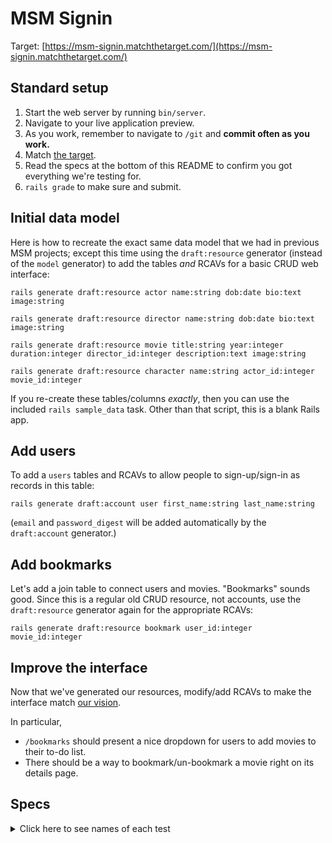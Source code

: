 # MSM Signin

Target: [https://msm-signin.matchthetarget.com/](https://msm-signin.matchthetarget.com/)

## Standard setup

1. Start the web server by running `bin/server`.
1. Navigate to your live application preview.
1. As you work, remember to navigate to `/git` and **commit often as you work.**
1. Match [the target](https://msm-signin.matchthetarget.com/).
1. Read the specs at the bottom of this README to confirm you got everything we're testing for.
1. `rails grade` to make sure and submit.

## Initial data model

Here is how to recreate the exact same data model that we had in previous MSM projects; except this time using the `draft:resource` generator (instead of the `model` generator) to add the tables _and_ RCAVs for a basic CRUD web interface:

```
rails generate draft:resource actor name:string dob:date bio:text image:string
```

```
rails generate draft:resource director name:string dob:date bio:text image:string
```

```
rails generate draft:resource movie title:string year:integer duration:integer director_id:integer description:text image:string
```

```
rails generate draft:resource character name:string actor_id:integer movie_id:integer
```

If you re-create these tables/columns _exactly_, then you can use the included `rails sample_data` task. Other than that script, this is a blank Rails app.

## Add users

To add a `users` tables and RCAVs to allow people to sign-up/sign-in as records in this table:

```
rails generate draft:account user first_name:string last_name:string
```

(`email` and `password_digest` will be added automatically by the `draft:account` generator.)

## Add bookmarks

Let's add a join table to connect users and movies. "Bookmarks" sounds good. Since this is a regular old CRUD resource, not accounts, use the `draft:resource` generator again for the appropriate RCAVs:

```
rails generate draft:resource bookmark user_id:integer movie_id:integer
```

## Improve the interface

Now that we've generated our resources, modify/add RCAVs to make the interface match [our vision](https://msm-signin.matchthetarget.com/).

In particular,

 - `/bookmarks` should present a nice dropdown for users to add movies to their to-do list.
 - There should be a way to bookmark/un-bookmark a movie right on its details page.


## Specs

<details>
  <summary>Click here to see names of each test</summary>

<li>User has an column called 'password_digest' of type 'string' </li>

<li>User model does not have a password column </li>

<li>User model has the 'has_secure_password' helper in in the User model </li>

<li>Bookmark model has 'user_id' column </li>

<li>Bookmark model has 'movie_id' column </li>

<li>/user_sign_in has form to sign in a User </li>

<li>/user_sign_in has a <label> with the text 'Email' </li>

<li>/user_sign_in has a label 'Email' with a matching input tag. </li>

<li>/user_sign_in has a <label> with the text 'Password' </li>

<li>/user_sign_in has a label 'Password' with a matching input tag. </li>

<li>/user_sign_in redirects you to the homepage when form is submitted </li>

<li>/user_sign_in displays the 'Sign out' link when user is signed in </li>

<li>/user_sign_up has form to sign up a User </li>

<li>/user_sign_up has a <label> with the text 'Email' </li>

<li>/user_sign_up has a label 'Email' with a matching input tag. </li>

<li>/user_sign_up has a <label> with the text 'First name' </li>

<li>/user_sign_up has a label 'First name' with a matching input tag. </li>

<li>/user_sign_up has a <label> with the text 'Last name' </li>

<li>/user_sign_up has a label 'Last name' with a matching input tag. </li>

<li>/user_sign_up has a <label> with the text 'Password' </li>

<li>/user_sign_up has a label 'Password' with a matching input tag. </li>

<li>/user_sign_up has a <label> with the text 'Password Confirmation' </li>

<li>/user_sign_up has a label 'Password Confirmation' with a matching input tag. </li>

<li>/user_sign_up displays the 'Sign out' link when a user signs up </li>

<li>/user_sign_up creates a new user record when the form is submitted </li>

<li>/bookmarks has a form to create bookmarks </li>

<li>/bookmarks has a dropdown to select Movies by title </li>

<li>/bookmarks form creates a bookmark record </li>

<li>/bookmarks displays a list of the signed in user's bookmarks </li>

<li>/bookmarks has a link to delete each bookmark </li>

<li>/bookmarks has a link, 'Un-bookmark', that removes a Bookmark record </li>

<li>/movies/[MOVIE ID] does NOT have a button, 'Bookmark this movie', to create a bookmark record when user is signed out </li>

<li>/movies/[MOVIE ID] has a form to create a bookmark record when user is signed in </li>

<li>/movies/[MOVIE ID] has a link 'Un-bookmark' to delete bookmark if signed-in user has bookmarked the movie </li>

<li>/movies/[MOVIE ID] has a link, 'Un-bookmark', that removes a Bookmark record, if the signed-in user has bookmarked the movie </li>

</details>
